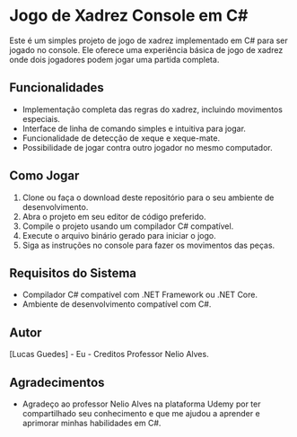 # Jogo de Xadrez Console em C#

Este é um simples projeto de jogo de xadrez implementado em C# para ser jogado no console. Ele oferece uma experiência básica de jogo de xadrez onde dois jogadores podem jogar uma partida completa.

## Funcionalidades

- Implementação completa das regras do xadrez, incluindo movimentos especiais.
- Interface de linha de comando simples e intuitiva para jogar.
- Funcionalidade de detecção de xeque e xeque-mate.
- Possibilidade de jogar contra outro jogador no mesmo computador.

## Como Jogar

1. Clone ou faça o download deste repositório para o seu ambiente de desenvolvimento.
2. Abra o projeto em seu editor de código preferido.
3. Compile o projeto usando um compilador C# compatível.
4. Execute o arquivo binário gerado para iniciar o jogo.
5. Siga as instruções no console para fazer os movimentos das peças.

## Requisitos do Sistema

- Compilador C# compatível com .NET Framework ou .NET Core.
- Ambiente de desenvolvimento compatível com C#.

## Autor

[Lucas Guedes] - Eu           - Creditos Professor Nelio Alves.

## Agradecimentos
- Agradeço ao professor Nelio Alves na plataforma Udemy por ter compartilhado seu conhecimento e que me ajudou a aprender e aprimorar minhas habilidades em C#.
